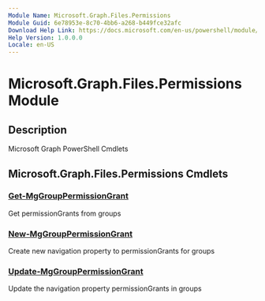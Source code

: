 ```yaml
---
Module Name: Microsoft.Graph.Files.Permissions
Module Guid: 6e78953e-8c70-4bb6-a268-b449fce32afc
Download Help Link: https://docs.microsoft.com/en-us/powershell/module/microsoft.graph.files.permissions
Help Version: 1.0.0.0
Locale: en-US
---
```


# Microsoft.Graph.Files.Permissions Module
## Description
Microsoft Graph PowerShell Cmdlets

## Microsoft.Graph.Files.Permissions Cmdlets
### [Get-MgGroupPermissionGrant](Get-MgGroupPermissionGrant.md)
Get permissionGrants from groups

### [New-MgGroupPermissionGrant](New-MgGroupPermissionGrant.md)
Create new navigation property to permissionGrants for groups

### [Update-MgGroupPermissionGrant](Update-MgGroupPermissionGrant.md)
Update the navigation property permissionGrants in groups

